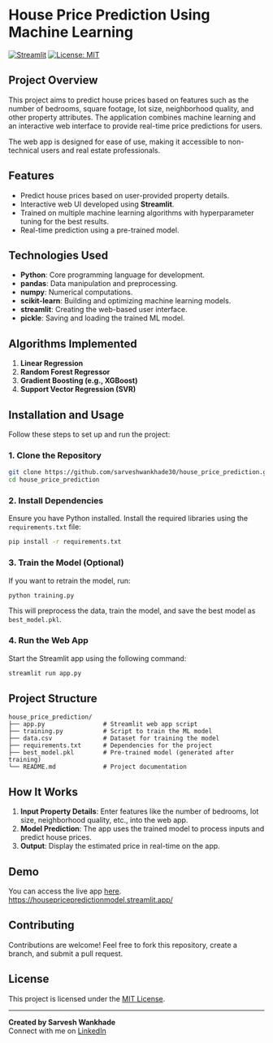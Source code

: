 
# House Price Prediction Using Machine Learning

[![Streamlit](https://img.shields.io/badge/Streamlit-App-orange)](https://streamlit.io/)
[![License: MIT](https://img.shields.io/badge/License-MIT-blue.svg)](https://opensource.org/licenses/MIT)

## Project Overview
This project aims to predict house prices based on features such as the number of bedrooms, square footage, lot size, neighborhood quality, and other property attributes. The application combines machine learning and an interactive web interface to provide real-time price predictions for users. 

The web app is designed for ease of use, making it accessible to non-technical users and real estate professionals.

## Features
- Predict house prices based on user-provided property details.
- Interactive web UI developed using **Streamlit**.
- Trained on multiple machine learning algorithms with hyperparameter tuning for the best results.
- Real-time prediction using a pre-trained model.

## Technologies Used
- **Python**: Core programming language for development.
- **pandas**: Data manipulation and preprocessing.
- **numpy**: Numerical computations.
- **scikit-learn**: Building and optimizing machine learning models.
- **streamlit**: Creating the web-based user interface.
- **pickle**: Saving and loading the trained ML model.

## Algorithms Implemented
1. **Linear Regression**
2. **Random Forest Regressor**
3. **Gradient Boosting (e.g., XGBoost)**
4. **Support Vector Regression (SVR)**

## Installation and Usage
Follow these steps to set up and run the project:

### 1. Clone the Repository
```bash
git clone https://github.com/sarveshwankhade30/house_price_prediction.git
cd house_price_prediction
```

### 2. Install Dependencies
Ensure you have Python installed. Install the required libraries using the `requirements.txt` file:
```bash
pip install -r requirements.txt
```

### 3. Train the Model (Optional)
If you want to retrain the model, run:
```bash
python training.py
```
This will preprocess the data, train the model, and save the best model as `best_model.pkl`.

### 4. Run the Web App
Start the Streamlit app using the following command:
```bash
streamlit run app.py
```

## Project Structure
```
house_price_prediction/
├── app.py                # Streamlit web app script
├── training.py           # Script to train the ML model
├── data.csv              # Dataset for training the model
├── requirements.txt      # Dependencies for the project
├── best_model.pkl        # Pre-trained model (generated after training)
└── README.md             # Project documentation
```

## How It Works
1. **Input Property Details**: Enter features like the number of bedrooms, lot size, neighborhood quality, etc., into the web app.
2. **Model Prediction**: The app uses the trained model to process inputs and predict house prices.
3. **Output**: Display the estimated price in real-time on the app.

## Demo
You can access the live app [here](https://github.com/sarveshwankhade30/house_price_prediction).
https://housepricepredictionmodel.streamlit.app/

## Contributing
Contributions are welcome! Feel free to fork this repository, create a branch, and submit a pull request.

## License
This project is licensed under the [MIT License](https://opensource.org/licenses/MIT).

---

**Created by Sarvesh Wankhade**  
Connect with me on [LinkedIn](https://www.linkedin.com/in/sarvesh-wankhade/)

